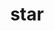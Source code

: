 ---
category: 4-letters
denotation: null
name: star
reference_link: https://www.etymonline.com/word/star
root_language: null
root_name: null
title: star
type: free
word_sums:
- respelling: star
  sum: 'Star + '
---